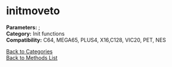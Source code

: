 # initmoveto

**Parameters:** ;  
**Category:** Init functions  
**Compatibility:** C64, MEGA65, PLUS4, X16,C128, VIC20, PET,  NES  


[Back to Categories](../categories/init_functions.md)  
[Back to Methods List](../../SUMMARY.md)
